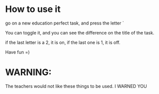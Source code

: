 # How to use it

go on a new education perfect task, and press the letter `

You can toggle it, and you can see the difference on the title of the task.

if the last letter is a 2, it is on, if the last one is 1, it is off.

Have fun =)

# WARNING:

The teachers would not like these things to be used.
I WARNED YOU
